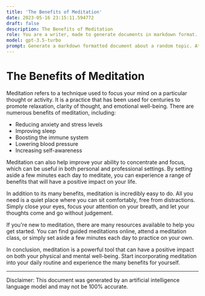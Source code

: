 ```yaml
---
title: 'The Benefits of Meditation'
date: 2023-05-16 23:15:11.594772
draft: false
description: The Benefits of Meditation
role: You are a writer, made to generate documents in markdown format. It is very important that all of the documents you generate are in valid markdown format.
model: gpt-3.5-turbo
prompt: Generate a markdown formatted document about a random topic. At the bottom, include a disclaimer explaining that the document was generated by you. The first line of the document should be the title. Make sure that the entire document is in proper markdown format, using a mix of various tags to make the document visually appealing.
---
```


# The Benefits of Meditation

Meditation refers to a technique used to focus your mind on a particular thought or activity. It is a practice that has been used for centuries to promote relaxation, clarity of thought, and emotional well-being. There are numerous benefits of meditation, including:

- Reducing anxiety and stress levels
- Improving sleep
- Boosting the immune system
- Lowering blood pressure
- Increasing self-awareness

Meditation can also help improve your ability to concentrate and focus, which can be useful in both personal and professional settings. By setting aside a few minutes each day to meditate, you can experience a range of benefits that will have a positive impact on your life.

In addition to its many benefits, meditation is incredibly easy to do. All you need is a quiet place where you can sit comfortably, free from distractions. Simply close your eyes, focus your attention on your breath, and let your thoughts come and go without judgement.

If you're new to meditation, there are many resources available to help you get started. You can find guided meditations online, attend a meditation class, or simply set aside a few minutes each day to practice on your own.

In conclusion, meditation is a powerful tool that can have a positive impact on both your physical and mental well-being. Start incorporating meditation into your daily routine and experience the many benefits for yourself.

---

Disclaimer: This document was generated by an artificial intelligence language model and may not be 100% accurate.